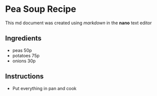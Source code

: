 # Pea Soup Recipe

This md document was created using *markdown* in the **nano** text editor

## Ingredients
- peas		50p
- potatoes	75p
- onions	30p

## Instructions
- Put everything in pan and cook

